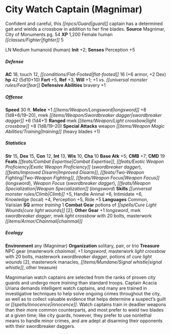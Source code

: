 ﻿---
cssclass: [monsters]
title1: City Watch Captain (Magnimar)
desc_short: Confident and careful, this guard captain has a determined gait and wields
  a crossbow in addition to her fine blades.
title2: City Watch Captain (Magnimar)
CR: 4
sources:
- name: Magnimar, City of Monuments
  page: 54
  link: http://paizo.com/products/btpy8slp?Pathfinder-Campaign-Setting-Magnimar-City-of-Monuments
XP: 1200
race: Female
classes:
- human fighter 5
alignment: LN
size: Medium
type: humanoid
subtypes:
- human
initiative:
  bonus: 2
AC:
  AC: 18
  touch: 12
  flat_footed: 16
  components:
    armor: 6
    dex: 2
HP:
  HP: 42
  long: 5d10+10
saves:
  fort: 5
  ref: 3
  will: 1
  other: +1 vs. fear
defensive_abilities:
- bravery +1
speeds:
  base: 30
attacks:
  melee:
  - - text: +1 longsword +8 (1d8+6/19-20)
      entries:
      - - damage: 1d8+6
          crit_range: 19-20
      attack: +1 longsword
      bonus:
      - 8
    - text: mwk swordbreaker dagger +6 (1d4+1)
      entries:
      - - damage: 1d4+1
      attack: mwk swordbreaker dagger
      bonus:
      - 6
  ranged:
  - - text: mwk light crossbow +8 (1d8/19-20)
      entries:
      - - damage: 1d8
          crit_range: 19-20
      attack: mwk light crossbow
      bonus:
      - 8
  special:
  - weapon training (heavy blades +1)
ability_scores:
  STR: 15
  DEX: 15
  CON: 12
  INT: 13
  WIS: 10
  CHA: 10
BAB: 5
CMB: 7
CMD: 19
feats:
- name: Combat Expertise
- name: Exotic Weapon Proficiency (swordbreaker dagger)
- name: Improved Disarm
- name: Two-Weapon Fighting
- name: Weapon Focus (longsword)
- name: Weapon Focus (swordbreaker dagger)
- name: Weapon Specialization (longsword)
skills:
  Climb: 5
  Handle Animal: 6
  Intimidate: 6
  Knowledge (local): 4
  Perception: 5
  Ride: 5
languages:
- Common
- Varisian
special_qualities:
- armor training 1
gear:
  combat:
  - potions of cure light wounds [2]
  other:
  - +1 longsword
  - mwk swordbreaker dagger
  - mwk light crossbow with 20 bolts
  - masterwork chainmail
ecology:
  environment: any (Magnimar)
  organization: solitary, pair, or trio
  treasure_type: NPC Gear
  treasure:
  - masterwork chainmail
  - +1 longsword
  - masterwork light crossbow with 20 bolts
  - masterwork swordbreaker dagger
  - potions of cure light wounds [2]
  - masterwork manacles
  - signal whistle
  - other treasure
desc_long: Magnimarian watch captains are selected from the ranks of proven city guards
  and undergo more training than standard troops. Captain Acacia Uriana demands intelligent
  watch captains, and many are trained in investigative techniques to help solve ongoing
  crimes throughout the city, as well as to collect valuable evidence that helps determine
  a suspect's guilt or innocence. Watch captains train in deadlier weapons than their
  more common counterparts, and most prefer to wield two blades at a given time; like
  city guards, however, they prefer to use nonlethal means to handle minor crimes,
  and are adept at disarming their opponents with their swordbreaker daggers.

---

# City Watch Captain (Magnimar)
Confident and careful, this _[[npcs/Guard|guard]]_ captain has a determined gait and wields a crossbow in addition to her fine blades.
**Source** Magnimar, City of Monuments pg. 54
**XP** 1,200
Female human _[[classes/Fighter|fighter]]_ 5

LN Medium humanoid (human)
**Init** +2; **Senses** Perception +5

##### Defense

**AC** 18, touch 12, _[[conditions/Flat-Footed|flat-footed]]_ 16 (+6 armor, +2 Dex)
**hp** 42 (5d10+10)
**Fort** +5, **Ref** +3, **Will** +1; +1 vs. _[[universal monster rules/Fear|fear]]_
**Defensive Abilities** bravery +1

##### Offense
**Speed** 30 ft.
**Melee** +1 _[[items/Weapon/Longsword|longsword]]_ +8 (1d8+6/19–20), mwk _[[items/Weapon/Swordbreaker dagger|swordbreaker dagger]]_ +6 (1d4+1)
**Ranged** mwk _[[items/Weapon/Light crossbow|light crossbow]]_ +8 (1d8/19–20)
**Special Attacks** weapon _[[items/Weapon Magic Abilities/Training|training]]_ (heavy blades +1)

##### Statistics
**Str** 15, **Dex** 15, **Con** 12, **Int** 13, **Wis** 10, **Cha** 10
**Base Atk** +5; **CMB** +7; **CMD** 19
**Feats** _[[feats/Combat Expertise|Combat Expertise]]_, _[[feats/Exotic Weapon Proficiency|Exotic Weapon Proficiency]]_ (_swordbreaker dagger_), _[[feats/Improved Disarm|Improved Disarm]]_, _[[feats/Two-Weapon Fighting|Two-Weapon Fighting]]_, _[[feats/Weapon Focus|Weapon Focus]]_ (_longsword_), _Weapon Focus_ (_swordbreaker dagger_), _[[feats/Weapon Specialization|Weapon Specialization]]_ (_longsword_)
**Skills** _[[universal monster rules/Climb|Climb]]_ +5, Handle Animal +6, Intimidate +6, Knowledge (local) +4, Perception +5, Ride +5
**Languages** Common, Varisian
**SQ** armor _training_ 1
**Combat Gear** potions of _[[spells/Cure Light Wounds|cure light wounds]]_ [2]; **Other Gear** +1 _longsword_, mwk _swordbreaker dagger_, mwk _light crossbow_ with 20 bolts, masterwork _[[items/Armor/Chainmail|chainmail]]_

##### Ecology

**Environment** any (Magnimar)
**Organization** solitary, pair, or trio
**Treasure** NPC gear (masterwork _chainmail_, +1 _longsword_, masterwork _light crossbow_ with 20 bolts, masterwork _swordbreaker dagger_, potions of _cure light wounds_ [2], masterwork manacles, _[[items/Mundane/Signal whistle|signal whistle]]_, other treasure)

Magnimarian watch captains are selected from the ranks of proven city guards and undergo more _training_ than standard troops. Captain Acacia Uriana demands intelligent watch captains, and many are trained in investigative techniques to help solve ongoing crimes throughout the city, as well as to collect valuable evidence that helps determine a suspect’s guilt or _[[spells/Innocence|innocence]]_. Watch captains train in deadlier weapons than their more common counterparts, and most prefer to wield two blades at a given time; like city guards, however, they prefer to use nonlethal means to handle minor crimes, and are adept at disarming their opponents with their swordbreaker daggers.